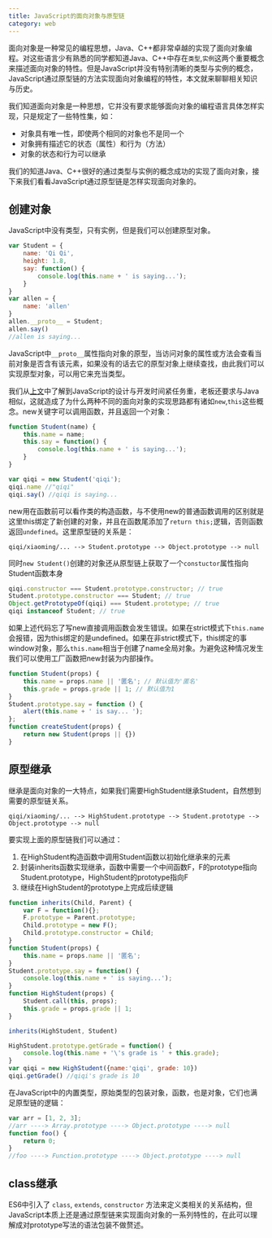 ```yaml
---
title: JavaScript的面向对象与原型链
category: web
---
```


面向对象是一种常见的编程思想，Java、C++都非常卓越的实现了面向对象编程。对这些语言少有熟悉的同学都知道Java、C++中存在`类型`,`实例`这两个重要概念来描述面向对象的特性。但是JavaScript并没有特别清晰的类型与实例的概念，JavaScript通过原型链的方法实现面向对象编程的特性，本文就来聊聊相关知识与历史。
<!--more-->

我们知道面向对象是一种思想，它并没有要求能够面向对象的编程语言具体怎样实现，只是规定了一些特性集，如：

- 对象具有唯一性，即使两个相同的对象也不是同一个
- 对象拥有描述它的状态（属性）和行为（方法）
- 对象的状态和行为可以继承

我们的知道Java、C++很好的通过类型与实例的概念成功的实现了面向对象，接下来我们看看JavaScript通过原型链是怎样实现面向对象的。

## 创建对象

JavaScript中没有类型，只有实例，但是我们可以创建原型对象。

```javascript
var Student = {
    name: 'Qi Qi',
    height: 1.8,
    say: function() {
        console.log(this.name + ' is saying...');
    }
}
var allen = {
    name: 'allen'
}
allen.__proto__ = Student;
allen.say()
//allen is saying...
```

JavaScript中`__proto__`属性指向对象的原型，当访问对象的属性或方法会查看当前对象是否含有该元素，如果没有的话去它的原型对象上继续查找，由此我们可以实现原型对象，可以用它来充当类型。

我们从[上文](/2019/03/25/javascript-trap)中了解到JavaScript的设计与开发时间紧任务重，老板还要求与Java相似，这就造成了为什么两种不同的面向对象的实现思路都有诸如`new`,`this`这些概念。new关键字可以调用函数，并且返回一个对象：

```javascript
function Student(name) {
    this.name = name;
    this.say = function() {
        console.log(this.name + ' is saying...');
    }
}

var qiqi = new Student('qiqi');
qiqi.name //"qiqi"
qiqi.say() //qiqi is saying...
```

new用在函数前可以看作类的构造函数，与不使用new的普通函数调用的区别就是这里this绑定了新创建的对象，并且在函数尾添加了`return this;`逻辑，否则函数返回`undefined`。这里原型链的关系是：

```
qiqi/xiaoming/... --> Student.prototype --> Object.prototype --> null
```

同时`new Student()`创建的对象还从原型链上获取了一个`constuctor`属性指向Student函数本身

```javascript
qiqi.constructor === Student.prototype.constructor; // true
Student.prototype.constructor === Student; // true
Object.getPrototypeOf(qiqi) === Student.prototype; // true
qiqi instanceof Student; // true
```

如果上述代码忘了写new直接调用函数会发生错误。如果在strict模式下`this.name`会报错，因为this绑定的是undefined。如果在非strict模式下，this绑定的事window对象，那么`this.name`相当于创建了name全局对象。为避免这种情况发生我们可以使用工厂函数把new封装为内部操作。

```javascript
function Student(props) {
    this.name = props.name || '匿名'; // 默认值为'匿名'
    this.grade = props.grade || 1; // 默认值为1
}
Student.prototype.say = function () {
    alert(this.name + ' is say... ');
};
function createStudent(props) {
    return new Student(props || {})
}
```

## 原型继承

继承是面向对象的一大特点，如果我们需要HighStudent继承Student，自然想到需要的原型链关系。

```
qiqi/xiaoming/... --> HighStudent.prototype --> Student.prototype --> Object.prototype --> null
```

要实现上面的原型链我们可以通过：

1. 在HighStudent构造函数中调用Student函数以初始化继承来的元素
2. 封装inherits函数实现继承，函数中需要一个中间函数F，F的prototype指向Student.prototype，HighStudent的prototype指向F
3. 继续在HighStudent的prototype上完成后续逻辑

```javascript
function inherits(Child, Parent) {
    var F = function(){};
    F.prototype = Parent.prototype;
    Child.prototype = new F();
    Child.prototype.constructor = Child;
}
function Student(props) {
    this.name = props.name || '匿名';
}
Student.prototype.say = function() {
    console.log(this.name + ' is saying...');
}
function HighStudent(props) {
    Student.call(this, props);
    this.grade = props.grade || 1;
}

inherits(HighStudent, Student)

HighStudent.prototype.getGrade = function() {
    console.log(this.name + '\'s grade is ' + this.grade);
}
var qiqi = new HighStudent({name:'qiqi', grade: 10})
qiqi.getGrade() //qiqi's grade is 10
```

在JavaScript中的内置类型，原始类型的包装对象，函数，也是对象，它们也满足原型链的逻辑：

```javascript
var arr = [1, 2, 3];
//arr ----> Array.prototype ----> Object.prototype ----> null
function foo() {
    return 0;
}
//foo ----> Function.prototype ----> Object.prototype ----> null
```

## class继承

ES6中引入了 `class`, `extends`, `constructor` 方法来定义类相关的关系结构，但JavaScript本质上还是通过原型链来实现面向对象的一系列特性的，在此可以理解成对prototype写法的语法包装不做赘述。